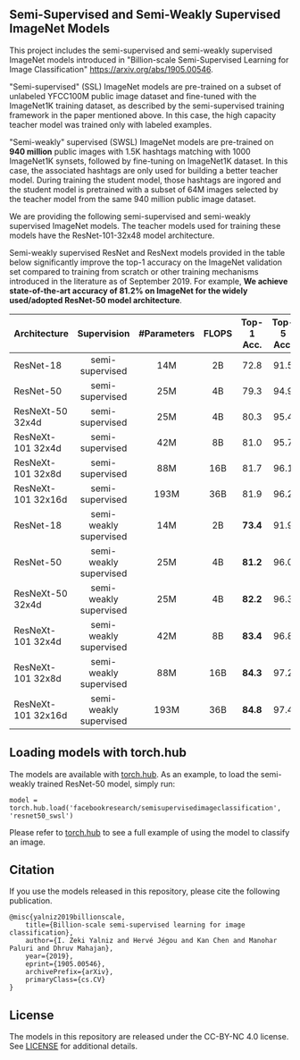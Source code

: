 ## Semi-Supervised and Semi-Weakly Supervised ImageNet Models

This project includes the semi-supervised and semi-weakly supervised ImageNet models introduced in "Billion-scale Semi-Supervised Learning for Image Classification" <https://arxiv.org/abs/1905.00546>. 

"Semi-supervised" (SSL) ImageNet models are pre-trained on a subset of unlabeled YFCC100M public image dataset and fine-tuned with the ImageNet1K training dataset, as described by the semi-supervised training framework in the paper mentioned above. In this case, the high capacity teacher model was trained only with labeled examples. 

"Semi-weakly" supervised (SWSL) ImageNet models are pre-trained on **940 million** public images with 1.5K hashtags matching with 1000 ImageNet1K synsets, followed by fine-tuning on ImageNet1K dataset. In this case, the associated hashtags are only used for building a better teacher model. During training the student model, those hashtags are ingored and the student model is pretrained with a subset of 64M images selected by the teacher model from the same 940 million public image dataset. 

We are providing the following semi-supervised and semi-weakly supervised ImageNet models. The teacher models used for training these models have the ResNet-101-32x48 model architecture. 

Semi-weakly supervised ResNet and ResNext models provided in the table below significantly improve the top-1 accuracy on the ImageNet validation set compared to training from scratch or other training mechanisms introduced in the literature as of September 2019. For example, **We achieve state-of-the-art accuracy of 81.2% on ImageNet for the widely used/adopted ResNet-50 model architecture**. 


| Architecture       |   Supervision   | #Parameters | FLOPS | Top-1 Acc. | Top-5 Acc. |
| ------------------ | :--------------:|:----------: | :---: | :--------: | :--------: |
| ResNet-18          | semi-supervised        |14M     | 2B   |     72.8      | 91.5    |
| ResNet-50          | semi-supervised        |25M     | 4B   |     79.3      | 94.9    |    
| ResNeXt-50 32x4d   | semi-supervised        |25M     | 4B   |     80.3      | 95.4    |
| ResNeXt-101 32x4d  | semi-supervised        |42M     | 8B   |     81.0      | 95.7    |
| ResNeXt-101 32x8d  | semi-supervised        |88M     | 16B   |     81.7    |  96.1   |
| ResNeXt-101 32x16d | semi-supervised        |193M    | 36B   |     81.9   | 96.2     |
| ResNet-18          | semi-weakly supervised |14M     | 2B   |    **73.4**    |  91.9      |
| ResNet-50          | semi-weakly supervised |25M     | 4B   |    **81.2**    |  96.0      |     
| ResNeXt-50 32x4d   | semi-weakly supervised |25M     | 4B   |    **82.2**    |  96.3      |
| ResNeXt-101 32x4d  | semi-weakly supervised |42M     | 8B   |    **83.4**    |  96.8      |
| ResNeXt-101 32x8d  | semi-weakly supervised |88M     | 16B   |  **84.3**    |  97.2    |
| ResNeXt-101 32x16d | semi-weakly supervised |193M    | 36B   |  **84.8**    |  97.4    |


## Loading models with torch.hub
The models are available with [torch.hub](https://pytorch.org/docs/stable/hub.html).
As an example, to load the semi-weakly trained ResNet-50 model, simply run:

```
model = torch.hub.load('facebookresearch/semisupervisedimageclassification', 'resnet50_swsl')
```
Please refer to [torch.hub](https://pytorch.org/docs/stable/hub.html) to see a full example of using the model to classify an image.

## Citation

If you use the models released in this repository, please cite the following publication.
```
@misc{yalniz2019billionscale,
    title={Billion-scale semi-supervised learning for image classification},
    author={I. Zeki Yalniz and Hervé Jégou and Kan Chen and Manohar Paluri and Dhruv Mahajan},
    year={2019},
    eprint={1905.00546},
    archivePrefix={arXiv},
    primaryClass={cs.CV}
}
```

## License
The models in this repository are released under the CC-BY-NC 4.0 license. See [LICENSE](LICENSE) for additional details.
